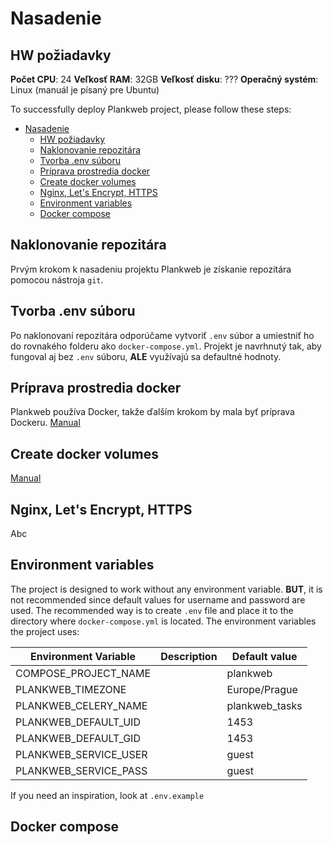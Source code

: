 # Nasadenie

## HW požiadavky

**Počet CPU**: 24
**Veľkosť RAM**: 32GB
**Veľkosť disku**: ???
**Operačný systém**: Linux (manuál je písaný pre Ubuntu)

To successfully deploy Plankweb project, please follow these steps:

- [Nasadenie](#nasadenie)
  - [HW požiadavky](#hw-požiadavky)
  - [Naklonovanie repozitára](#naklonovanie-repozitára)
  - [Tvorba .env súboru](#tvorba-env-súboru)
  - [Príprava prostredia docker](#príprava-prostredia-docker)
  - [Create docker volumes](#create-docker-volumes)
  - [Nginx, Let's Encrypt, HTTPS](#nginx-lets-encrypt-https)
  - [Environment variables](#environment-variables)
  - [Docker compose](#docker-compose)

## Naklonovanie repozitára

Prvým krokom k nasadeniu projektu Plankweb je získanie repozitára pomocou nástroja `git`.



## Tvorba .env súboru

Po naklonovaní repozitára odporúčame vytvoriť `.env` súbor a umiestniť ho do rovnakého
folderu ako `docker-compose.yml`. Projekt je navrhnutý tak, aby fungoval aj bez
`.env` súboru, **ALE** využívajú sa defaultné hodnoty.

## Príprava prostredia docker

Plankweb používa Docker, takže ďalším krokom by mala byť príprava Dockeru.
[Manual](https://docs.docker.com/engine/install/ubuntu/#install-using-the-repository)

## Create docker volumes

[Manual](https://docs.docker.com/reference/cli/docker/volume/create/)

## Nginx, Let's Encrypt, HTTPS

Abc

## Environment variables

The project is designed to work without any environment variable. **BUT**, it is not recommended
since default values for username and password are used. The recommended way is to create `.env`
file and place it to the directory where `docker-compose.yml` is located.
The environment variables the project uses:

| Environment Variable  | Description | Default value  |
|-----------------------|-|----------------|
| COMPOSE_PROJECT_NAME  | | plankweb       |
| PLANKWEB_TIMEZONE     | | Europe/Prague  |
| PLANKWEB_CELERY_NAME  | | plankweb_tasks |
| PLANKWEB_DEFAULT_UID  | | 1453           |
| PLANKWEB_DEFAULT_GID  | | 1453           |
| PLANKWEB_SERVICE_USER | | guest          |
| PLANKWEB_SERVICE_PASS | | guest          |

If you need an inspiration, look at `.env.example`

## Docker compose
